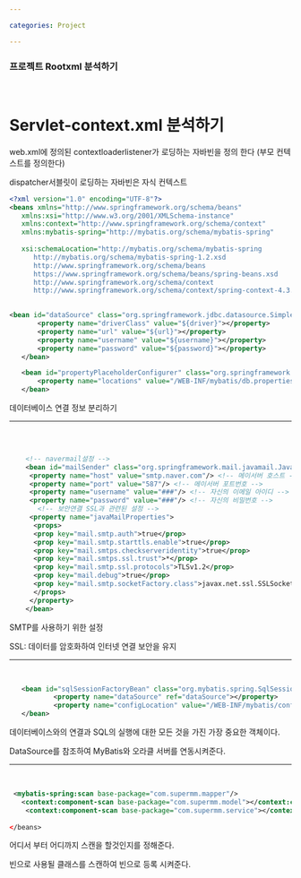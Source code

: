 ```yaml
---

categories: Project

---
```





### 프로젝트 Rootxml 분석하기

&nbsp;

Servlet-context.xml 분석하기
====

web.xml에 정의된 contextloaderlistener가 로딩하는 자바빈을 정의 한다
(부모 컨텍스트를 정의한다)

dispatcher서블릿이 로딩하는 자바빈은 자식 컨텍스트

```xml
<?xml version="1.0" encoding="UTF-8"?>
<beans xmlns="http://www.springframework.org/schema/beans"
   xmlns:xsi="http://www.w3.org/2001/XMLSchema-instance"
   xmlns:context="http://www.springframework.org/schema/context"
   xmlns:mybatis-spring="http://mybatis.org/schema/mybatis-spring"
   
   xsi:schemaLocation="http://mybatis.org/schema/mybatis-spring
      http://mybatis.org/schema/mybatis-spring-1.2.xsd
      http://www.springframework.org/schema/beans
      https://www.springframework.org/schema/beans/spring-beans.xsd
      http://www.springframework.org/schema/context
      http://www.springframework.org/schema/context/spring-context-4.3.xsd">

	  
<bean id="dataSource" class="org.springframework.jdbc.datasource.SimpleDriverDataSource"> 
       <property name="driverClass" value="${driver}"></property> 
       <property name="url" value="${url}"></property>  
       <property name="username" value="${username}"></property> 
       <property name="password" value="${password}"></property> 
   </bean> 

   <bean id="propertyPlaceholderConfigurer" class="org.springframework.beans.factory.config.PropertyPlaceholderConfigurer"> 
       <property name="locations" value="/WEB-INF/mybatis/db.properties"></property> 
   </bean> 

 ```


데이터베이스 연결 정보 분리하기 


* * * 

    
&nbsp;

```xml
      
    <!-- navermail설정 -->
    <bean id="mailSender" class="org.springframework.mail.javamail.JavaMailSenderImpl"> 
     <property name="host" value="smtp.naver.com"/> <!-- 메이서버 호스트 -->
     <property name="port" value="587"/> <!-- 메이서버 포트번호 -->
     <property name="username" value="###"/> <!-- 자신의 이메일 아이디 -->
     <property name="password" value="###"/> <!-- 자신의 비밀번호 -->
       <!-- 보안연결 SSL과 관련된 설정 -->
     <property name="javaMailProperties">
      <props>
      <prop key="mail.smtp.auth">true</prop>
      <prop key="mail.smtp.starttls.enable">true</prop>
      <prop key="mail.smtps.checkserveridentity">true</prop>
      <prop key="mail.smtps.ssl.trust">*</prop>
      <prop key="mail.smtp.ssl.protocols">TLSv1.2</prop>
      <prop key="mail.debug">true</prop>
      <prop key="mail.smtp.socketFactory.class">javax.net.ssl.SSLSocketFactory</prop>
      </props>
     </property>
    </bean>
```
SMTP를 사용하기 위한 설정

SSL: 데이터를 암호화하여 인터넷 연결 보안을 유지


----
&nbsp;


```xml
   <bean id="sqlSessionFactoryBean" class="org.mybatis.spring.SqlSessionFactoryBean">
           <property name="dataSource" ref="dataSource"></property>
           <property name="configLocation" value="/WEB-INF/mybatis/config.xml"></property>
   </bean>  
```
데이터베이스와의 연결과 SQL의 실행에 대한 모든 것을 가진 가장 중요한 객체이다.

DataSource를 참조하여 MyBatis와 오라클 서버를 연동시켜준다.



---
&nbsp;

```xml
 <mybatis-spring:scan base-package="com.supermm.mapper"/>
   <context:component-scan base-package="com.supermm.model"></context:component-scan>
    <context:component-scan base-package="com.supermm.service"></context:component-scan>
        
</beans>
```
어디서 부터 어디까지 스캔을 할것인지를 정해준다.

빈으로 사용될 클래스를 스캔하여 빈으로 등록 시켜준다.
